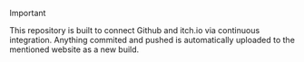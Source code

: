 > [!IMPORTANT]  
> This repository is built to connect Github and itch.io via continuous integration. Anything commited and pushed is automatically uploaded to the mentioned website as a new build.
